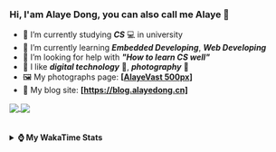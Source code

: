 ### Hi, **I'am Alaye Dong**, you can also call me **Alaye** 👋

- 📖 I’m currently studying ***CS*** 💻 in university
- 🌱 I’m currently learning ***Embedded Developing***, ***Web Developing***
- 🤔 I’m looking for help with ***"How to learn CS well"***
- 🤩 I like ***digital technology*** 📱, ***photography*** 📸
- 🖼️ My photographs page: **[[AlayeVast 500px](https://500px.com.cn/AlayeVast)]**
- 📰 My blog site: **[https://blog.alayedong.cn]**

<!--
[![Alaye's GitHub stats](https://github-readme-stats.vercel.app/api?username=Alaye-Dong&custom_title=Alaye%20Dong`s%20GitHub%20stats&show_icons=true&rank_icon=percentile&theme=transparent&include_all_commits=true&count_private=true)](https://github.com/anuraghazra/github-readme-stats) 
[![Top Langs](https://github-readme-stats.vercel.app/api/top-langs/?username=Alaye-Dong\&layout=compact&theme=transparent)](https://github.com/anuraghazra/github-readme-stats)
-->
<a href="https://github.com/anuraghazra/github-readme-stats">
  <img height=200 align="center" src="https://github-readme-stats.vercel.app/api?username=Alaye-Dong&custom_title=Alaye%20Dong`s%20GitHub%20stats&show_icons=true&rank_icon=percentile&theme=transparent&include_all_commits=true&count_private=true" />
</a>
<a href="https://github.com/anuraghazra/convoychat">
  <img height=200 align="center" src="https://github-readme-stats.vercel.app/api/top-langs/?username=Alaye-Dong&layout=compact&theme=transparent&include_all_commits=true&count_private=true&langs_count=8&card_width=300" />
</a>

<br />
<br />

<div style="display:none"> 
  <img src="https://visitor-badge.laobi.icu/badge?page_id=Alaye-Dong.Alaye-Dong"/>
</div>
<br />

<details>	
  <summary><b> ⌚ My WakaTime Stats </b></summary>

<br />

<!--START_SECTION:waka-->
![Code Time](http://img.shields.io/badge/Code%20Time-565%20hrs%2027%20mins-blue)

![Profile Views](http://img.shields.io/badge/Profile%20Views-0-blue)

![Lines of code](https://img.shields.io/badge/From%20Hello%20World%20I%27ve%20Written-1.0%20million%20lines%20of%20code-blue)

**🐱 My GitHub Data** 

> 📦 89.8 kB Used in GitHub's Storage 
 > 
> 🏆 240 Contributions in the Year 2025
 > 
> 🚫 Not Opted to Hire
 > 
> 📜 31 Public Repositories 
 > 
> 🔑 6 Private Repositories 
 > 
**I'm a Night 🦉** 

```text
🌞 Morning                135 commits         ██░░░░░░░░░░░░░░░░░░░░░░░   08.00 % 
🌆 Daytime                507 commits         ████████░░░░░░░░░░░░░░░░░   30.05 % 
🌃 Evening                711 commits         ███████████░░░░░░░░░░░░░░   42.15 % 
🌙 Night                  334 commits         █████░░░░░░░░░░░░░░░░░░░░   19.80 % 
```
📅 **I'm Most Productive on Monday** 

```text
Monday                   279 commits         ████░░░░░░░░░░░░░░░░░░░░░   16.54 % 
Tuesday                  263 commits         ████░░░░░░░░░░░░░░░░░░░░░   15.59 % 
Wednesday                236 commits         ███░░░░░░░░░░░░░░░░░░░░░░   13.99 % 
Thursday                 275 commits         ████░░░░░░░░░░░░░░░░░░░░░   16.30 % 
Friday                   222 commits         ███░░░░░░░░░░░░░░░░░░░░░░   13.16 % 
Saturday                 171 commits         ███░░░░░░░░░░░░░░░░░░░░░░   10.14 % 
Sunday                   241 commits         ████░░░░░░░░░░░░░░░░░░░░░   14.29 % 
```


📊 **This Week I Spent My Time On** 

```text
💬 Programming Languages: 
TypeScript               1 hr 49 mins        ████████░░░░░░░░░░░░░░░░░   31.81 % 
Java                     1 hr                ████░░░░░░░░░░░░░░░░░░░░░   17.69 % 
Vue.js                   53 mins             ████░░░░░░░░░░░░░░░░░░░░░   15.50 % 
Markdown                 42 mins             ███░░░░░░░░░░░░░░░░░░░░░░   12.43 % 
Astro                    28 mins             ██░░░░░░░░░░░░░░░░░░░░░░░   08.17 % 

🔥 Editors: 
VS Code                  4 hrs 34 mins       ████████████████████░░░░░   79.64 % 
IntelliJ IDEA            1 hr 10 mins        █████░░░░░░░░░░░░░░░░░░░░   20.36 % 

🐱‍💻 Projects: 
JXUT-BST-IO-VitePress-For2 hrs 34 mins       ███████████░░░░░░░░░░░░░░   44.77 % 
edu-sys-soybean-admin-elp1 hr 11 mins        █████░░░░░░░░░░░░░░░░░░░░   20.81 % 
edu-sys                  1 hr 9 mins         █████░░░░░░░░░░░░░░░░░░░░   20.30 % 
blog-fuwari-astro        48 mins             ████░░░░░░░░░░░░░░░░░░░░░   14.06 % 
teach_static             0 secs              ░░░░░░░░░░░░░░░░░░░░░░░░░   00.07 % 
```

**I Mostly Code in Java** 

```text
Java                     7 repos             ████░░░░░░░░░░░░░░░░░░░░░   17.50 % 
TypeScript               7 repos             ████░░░░░░░░░░░░░░░░░░░░░   17.50 % 
HTML                     3 repos             ██░░░░░░░░░░░░░░░░░░░░░░░   07.50 % 
Dart                     1 repo              █░░░░░░░░░░░░░░░░░░░░░░░░   02.50 % 
Jupyter Notebook         1 repo              █░░░░░░░░░░░░░░░░░░░░░░░░   02.50 % 
```



**Timeline**

![Lines of Code chart](https://raw.githubusercontent.com/Alaye-Dong/Alaye-Dong/main/assets/bar_graph.png)


 Last Updated on 22/06/2025 18:49:29 UTC
<!--END_SECTION:waka-->

</details>

